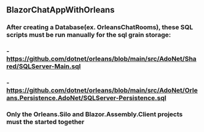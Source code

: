 ##  BlazorChatAppWithOrleans
### After creating a Database(ex. OrleansChatRooms), these SQL scripts must be run manually for the sql grain storage:
### - https://github.com/dotnet/orleans/blob/main/src/AdoNet/Shared/SQLServer-Main.sql
### - https://github.com/dotnet/orleans/blob/main/src/AdoNet/Orleans.Persistence.AdoNet/SQLServer-Persistence.sql
### Only the Orleans.Silo and Blazor.Assembly.Client projects must the started together 
